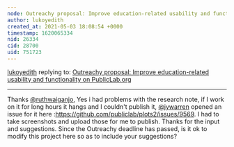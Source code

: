 ```yaml
---
node: Outreachy proposal: Improve education-related usability and functionality on PublicLab.org
author: lukoyedith
created_at: 2021-05-03 18:08:54 +0000
timestamp: 1620065334
nid: 26334
cid: 28700
uid: 751723
---
```




[lukoyedith](../profile/lukoyedith) replying to: [Outreachy proposal: Improve education-related usability and functionality on PublicLab.org](../notes/lukoyedith/04-27-2021/sample-draft)

----
Thanks [@ruthwaiganjo](/profile/ruthwaiganjo), Yes i had problems with the research note, if I work on it for long hours it hangs and I couldn't publish it, [@jywarren](/profile/jywarren) opened an issue for it here :https://github.com/publiclab/plots2/issues/9569.
I had to take screenshots and upload those for me to publish. Thanks for the input and suggestions. Since the Outreachy deadline has passed, is it ok to modify this project here so as to include your suggestions?
